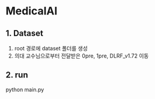 # MedicalAI

## 1. Dataset
1) root 경로에 dataset 폴더를 생성
2) 의대 교수님으로부터 전달받은 0pre, 1pre, DLRF_v1.72 이동

## 2. run
python main.py
